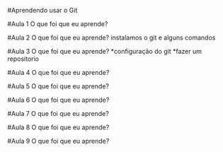 #Aprendendo usar o Git

#Aula 1
O que foi que eu aprende?

#Aula 2
O que foi que eu aprende?
instalamos o git e alguns comandos

#Aula 3 
O que foi que eu aprende?
*configuração do git
*fazer um repositorio

#Aula 4
O que foi que eu aprende?

#Aula 5
O que foi que eu aprende?

#Aula 6
O que foi que eu aprende?

#Aula 7
O que foi que eu aprende?

#Aula 8
O que foi que eu aprende?

#Aula 9
O que foi que eu aprende?




